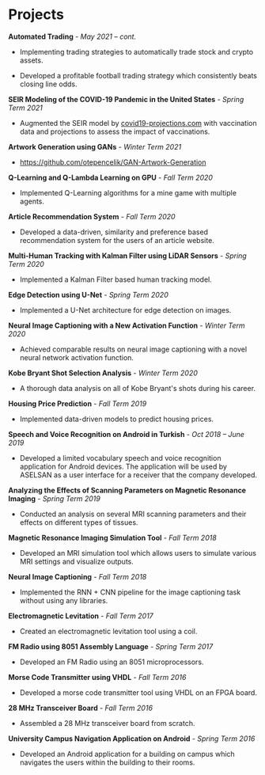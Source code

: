 # Projects

**Automated Trading** - *May 2021 – cont.*                         

*	Implementing trading strategies to automatically trade stock and crypto assets.

*	Developed a profitable football trading strategy which consistently beats closing line odds.

**SEIR Modeling of the COVID-19 Pandemic in the United States** - *Spring Term 2021*

* Augmented the SEIR model by [covid19-projections.com](https://covid19-projections.com/) with vaccination data and projections to assess the impact of vaccinations.

**Artwork Generation using GANs** - *Winter Term 2021*

*	https://github.com/otepencelik/GAN-Artwork-Generation 

**Q-Learning and Q-Lambda Learning on GPU** - *Fall Term 2020*

*	Implemented Q-Learning algorithms for a mine game with multiple agents.

**Article Recommendation System** - *Fall Term 2020*

*	Developed a data-driven, similarity and preference based recommendation system for the users of an article website.

**Multi-Human Tracking with Kalman Filter using LiDAR Sensors** - *Spring Term 2020*

*	Implemented a Kalman Filter based human tracking model.

**Edge Detection using U-Net** - *Spring Term 2020*

*	Implemented a U-Net architecture for edge detection on images.

**Neural Image Captioning with a New Activation Function** - *Winter Term 2020*

*	Achieved comparable results on neural image captioning with a novel neural network activation function.

**Kobe Bryant Shot Selection Analysis** - *Winter Term 2020*

*	A thorough data analysis on all of Kobe Bryant's shots during his career.

**Housing Price Prediction** - *Fall Term 2019*

*	Implemented data-driven models to predict housing prices. 

**Speech and Voice Recognition on Android in Turkish** - *Oct 2018 – June 2019*

*	Developed a limited vocabulary speech and voice recognition application for Android devices. The application will be used by ASELSAN as a user interface for a receiver that the company developed.

**Analyzing the Effects of Scanning Parameters on Magnetic Resonance Imaging** - *Spring Term 2019*

* Conducted an analysis on several MRI scanning parameters and their effects on different types of tissues.

**Magnetic Resonance Imaging Simulation Tool** - *Fall Term 2018*

* Developed an MRI simulation tool which allows users to simulate various MRI settings and visualize outputs.

**Neural Image Captioning** - *Fall Term 2018*

* Implemented the RNN + CNN pipeline for the image captioning task without using any libraries.

**Electromagnetic Levitation** - *Fall Term 2017*

* Created an electromagnetic levitation tool using a coil.

**FM Radio using 8051 Assembly Language** - *Spring Term 2017*

* Developed an FM Radio using an 8051 microprocessors. 

**Morse Code Transmitter using VHDL** - *Fall Term 2016*

* Developed a morse code transmitter tool using VHDL on an FPGA board.

**28 MHz Transceiver Board** - *Fall Term 2016*

* Assembled a 28 MHz transceiver board from scratch.

**University Campus Navigation Application on Android** - *Spring Term 2016*

* Developed an Android application for a building on campus which navigates the users within the building to their rooms.
